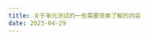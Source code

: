 ```yaml
---
title: 关于单元测试的一些需要简单了解的内容
date: 2023-04-29
---
```

<!-- 这事一段测试文字

```js {1,5,13}
import { defaultTheme } from 'vuepress'

export default {
  theme: defaultTheme({
    // 默认主题配置
    navbar: [
      {
        text: '首页',
        link: '/',
      },
    ],
  }),
}
``` -->